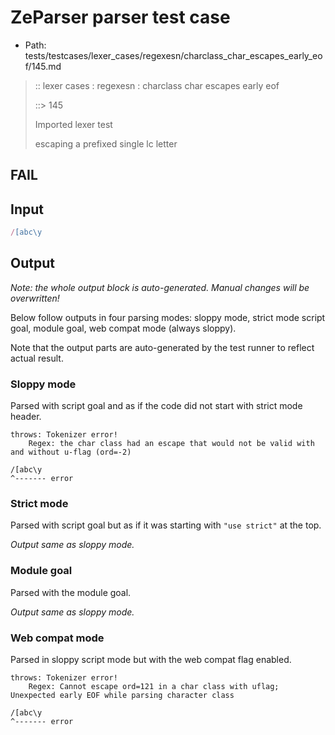 # ZeParser parser test case

- Path: tests/testcases/lexer_cases/regexesn/charclass_char_escapes_early_eof/145.md

> :: lexer cases : regexesn : charclass char escapes early eof
>
> ::> 145
>
> Imported lexer test
>
> escaping a prefixed single lc letter

## FAIL

## Input

`````js
/[abc\y
`````

## Output

_Note: the whole output block is auto-generated. Manual changes will be overwritten!_

Below follow outputs in four parsing modes: sloppy mode, strict mode script goal, module goal, web compat mode (always sloppy).

Note that the output parts are auto-generated by the test runner to reflect actual result.

### Sloppy mode

Parsed with script goal and as if the code did not start with strict mode header.

`````
throws: Tokenizer error!
    Regex: the char class had an escape that would not be valid with and without u-flag (ord=-2)

/[abc\y
^------- error
`````

### Strict mode

Parsed with script goal but as if it was starting with `"use strict"` at the top.

_Output same as sloppy mode._

### Module goal

Parsed with the module goal.

_Output same as sloppy mode._

### Web compat mode

Parsed in sloppy script mode but with the web compat flag enabled.

`````
throws: Tokenizer error!
    Regex: Cannot escape ord=121 in a char class with uflag; Unexpected early EOF while parsing character class

/[abc\y
^------- error
`````

